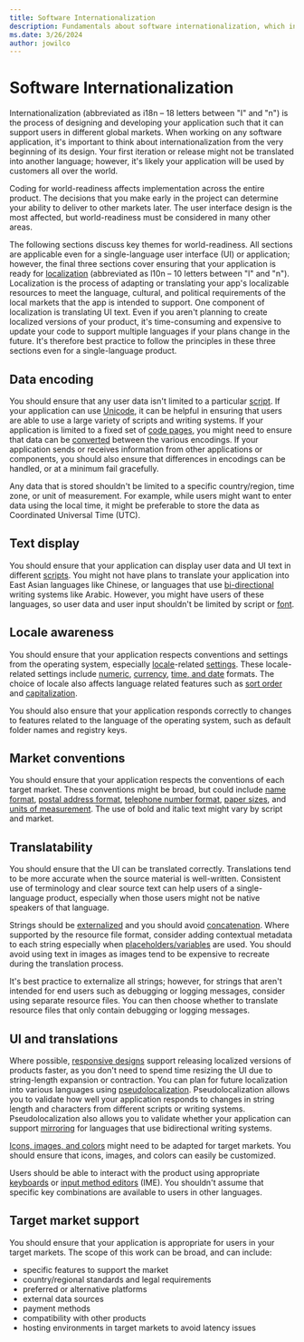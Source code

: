 ```yaml
---
title: Software Internationalization
description: Fundamentals about software internationalization, which includes globalization, localizability, localization, and testing world readiness.
ms.date: 3/26/2024
author: jowilco
---
```


# Software Internationalization

Internationalization (abbreviated as i18n – 18 letters between "I" and "n") is the process of designing and developing your application such that it can support users in different global markets. When working on any software application, it's important to think about internationalization from the very beginning of its design. Your first iteration or release might not be translated into another language; however, it's likely your application will be used by customers all over the world.

Coding for world-readiness affects implementation across the entire product. The decisions that you make early in the project can determine your ability to deliver to other markets later. The user interface design is the most affected, but world-readiness must be considered in many other areas.

The following sections discuss key themes for world-readiness. All sections are applicable even for a single-language user interface (UI) or application; however, the final three sections cover ensuring that your application is ready for [localization](../localization/localize-software.md) (abbreviated as l10n – 10 letters between "l" and "n"). Localization is the process of adapting or translating your app's localizable resources to meet the language, cultural, and political requirements of the local markets that the app is intended to support. One component of localization is translating UI text. Even if you aren't planning to create localized versions of your product, it's time-consuming and expensive to update your code to support multiple languages if your plans change in the future. It's therefore best practice to follow the principles in these three sections even for a single-language product.

## Data encoding

You should ensure that any user data isn't limited to a particular [script](../fonts-layout/writing-systems.md). If your application can use [Unicode](../encoding/unicode-standard.md), it can be helpful in ensuring that users are able to use a large variety of scripts and writing systems. If your application is limited to a fixed set of [code pages](../encoding/code-pages.md), you might need to ensure that data can be [converted](../text/encoding_text_conversion.md) between the various encodings. If your application sends or receives information from other applications or components, you should also ensure that differences in encodings can be handled, or at a minimum fail gracefully.

Any data that is stored shouldn't be limited to a specific country/region, time zone, or unit of measurement. For example, while users might want to enter data using the local time, it might be preferable to store the data as Coordinated Universal Time (UTC).

## Text display

You should ensure that your application can display user data and UI text in different [scripts](../fonts-layout/writing-systems.md). You might not have plans to translate your application into East Asian languages like Chinese, or languages that use [bi-directional](../fonts-layout/text-directionality.md) writing systems like Arabic. However, you might have users of these languages, so user data and user input shouldn't be limited by script or [font](../fonts-layout/fonts.md).

## Locale awareness

You should ensure that your application respects conventions and settings from the operating system, especially [locale](../locale/locale.md)-related [settings](../locale/system-user-settings.md). These locale-related settings include [numeric](../locale/number-formatting.md), [currency](../locale/currency-formats.md), [time, and date](../locale/date-time-formats.md) formats. The choice of locale also affects language related features such as [sort order](../locale/sorting-and-string-comparison.md) and [capitalization](../text/case-mapping.md).

You should also ensure that your application responds correctly to changes to features related to the language of the operating system, such as default folder names and registry keys.

## Market conventions

You should ensure that your application respects the conventions of each target market. These conventions might be broad, but could include [name format](../locale/addresses.md#personal-names-and-name-order), [postal address format](../locale/addresses.md#postal-address), [telephone number format](../locale/telephone-numbers.md), [paper sizes](../locale/paper-size.md), and [units of measurement](../locale/measurement-units.md). The use of bold and italic text might vary by script and market.

## Translatability

You should ensure that the UI can be translated correctly. Translations tend to be more accurate when the source material is well-written. Consistent use of terminology and clear source text can help users of a single-language product, especially when those users might not be native speakers of that language.

Strings should be [externalized](../internationalization/externalize-resources.md) and you should avoid [concatenation](../internationalization/concatenation.md). Where supported by the resource file format, consider adding contextual metadata  to each string especially when [placeholders/variables](../internationalization/message-formatting.md) are used. You should avoid using text in images as images tend to be expensive to recreate during the translation process.

It's best practice to externalize all strings; however, for strings that aren't intended for end users such as debugging or logging messages, consider using separate resource files. You can then choose whether to translate resource files that only contain debugging or logging messages.

## UI and translations

Where possible, [responsive designs](../fonts-layout/adaptive-ui.md) support releasing localized versions of products faster, as you don't need to spend time resizing the UI due to string-length expansion or contraction. You can plan for future localization into various languages using [pseudolocalization](../methodology/pseudolocalization.md). Pseudolocalization allows you to validate how well your application responds to changes in string length and characters from different scripts or writing systems. Pseudolocalization also allows you to validate whether your application can support [mirroring](../fonts-layout/mirroring.md) for languages that use bidirectional writing systems.

[Icons, images, and colors](../fonts-layout/images-icons-colors.md) might need to be adapted for target markets. You should ensure that icons, images, and colors can easily be customized.

Users should be able to interact with the product using appropriate [keyboards](../input/keyboards.md) or [input method editors](../input/input-method-editors.md) (IME). You shouldn't assume that specific key combinations are available to users in other languages.

## Target market support

You should ensure that your application is appropriate for users in your target markets. The scope of this work can be broad, and can include:

- specific features to support the market
- country/regional standards and legal requirements
- preferred or alternative platforms
- external data sources
- payment methods
- compatibility with other products
- hosting environments in target markets to avoid latency issues
